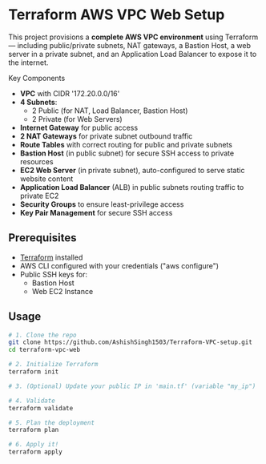 
# Terraform AWS VPC Web Setup

This project provisions a **complete AWS VPC environment** using Terraform — including public/private subnets, NAT gateways, a Bastion Host, a web server in a private subnet, and an Application Load Balancer to expose it to the internet.

Key Components

- **VPC** with CIDR '172.20.0.0/16'
- **4 Subnets**:
  - 2 Public (for NAT, Load Balancer, Bastion Host)
  - 2 Private (for Web Servers)
- **Internet Gateway** for public access
- **2 NAT Gateways** for private subnet outbound traffic
- **Route Tables** with correct routing for public and private subnets
- **Bastion Host** (in public subnet) for secure SSH access to private resources
- **EC2 Web Server** (in private subnet), auto-configured to serve static website content
- **Application Load Balancer** (ALB) in public subnets routing traffic to private EC2
- **Security Groups** to ensure least-privilege access
- **Key Pair Management** for secure SSH access

## Prerequisites

- [Terraform](https://www.terraform.io/downloads) installed
- AWS CLI configured with your credentials ("aws configure")
- Public SSH keys for:
  - Bastion Host 
  - Web EC2 Instance



## Usage

```bash
# 1. Clone the repo
git clone https://github.com/AshishSingh1503/Terraform-VPC-setup.git
cd terraform-vpc-web

# 2. Initialize Terraform
terraform init

# 3. (Optional) Update your public IP in 'main.tf' (variable "my_ip")

# 4. Validate
terraform validate

# 5. Plan the deployment
terraform plan

# 6. Apply it!
terraform apply
